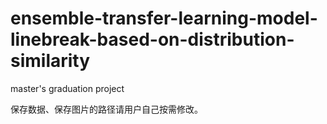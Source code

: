 # ensemble-transfer-learning-model-linebreak-based-on-distribution-similarity
master's graduation project

保存数据、保存图片的路径请用户自己按需修改。
